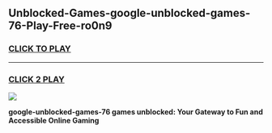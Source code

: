 
## Unblocked-Games-google-unblocked-games-76-Play-Free-ro0n9
<h3>
<a href="https://premium76.site?title=google-unblocked-games-76&ref=18A1">CLICK TO PLAY</a></h3>
<hr>

<h3>
<a href="https://premium76.site?title=google-unblocked-games-76&ref=18A1">CLICK 2 PLAY</a>
  
</h3>

<a href="https://premium76.site?title=google-unblocked-games-76&ref=18A1"><img src="https://clearcache.store/games.png"></a>


**google-unblocked-games-76 games unblocked: Your Gateway to Fun and Accessible Online Gaming**
